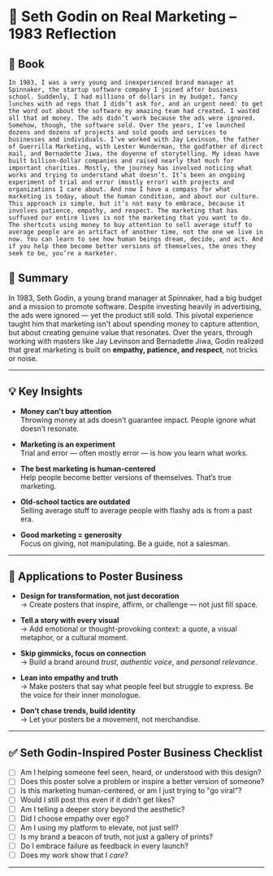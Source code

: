 # 🧠 Seth Godin on Real Marketing – 1983 Reflection

## 📔 Book
```book
In 1983, I was a very young and inexperienced brand manager at Spinnaker, the startup software company I joined after business school. Suddenly, I had millions of dollars in my budget, fancy lunches with ad reps that I didn’t ask for, and an urgent need: to get the word out about the software my amazing team had created. I wasted all that ad money. The ads didn’t work because the ads were ignored. Somehow, though, the software sold. Over the years, I’ve launched dozens and dozens of projects and sold goods and services to businesses and individuals. I’ve worked with Jay Levinson, the father of Guerrilla Marketing, with Lester Wunderman, the godfather of direct mail, and Bernadette Jiwa, the doyenne of storytelling. My ideas have built billion-dollar companies and raised nearly that much for important charities. Mostly, the journey has involved noticing what works and trying to understand what doesn’t. It’s been an ongoing experiment of trial and error (mostly error) with projects and organizations I care about. And now I have a compass for what marketing is today, about the human condition, and about our culture. This approach is simple, but it’s not easy to embrace, because it involves patience, empathy, and respect. The marketing that has suffused our entire lives is not the marketing that you want to do. The shortcuts using money to buy attention to sell average stuff to average people are an artifact of another time, not the one we live in now. You can learn to see how human beings dream, decide, and act. And if you help them become better versions of themselves, the ones they seek to be, you’re a marketer.
```
## 📌 Summary
In 1983, Seth Godin, a young brand manager at Spinnaker, had a big budget and a mission to promote software. Despite investing heavily in advertising, the ads were ignored — yet the product still sold. This pivotal experience taught him that marketing isn't about spending money to capture attention, but about creating genuine value that resonates. Over the years, through working with masters like Jay Levinson and Bernadette Jiwa, Godin realized that great marketing is built on **empathy, patience, and respect**, not tricks or noise.

---

## 💡 Key Insights
- **Money can’t buy attention**  
  Throwing money at ads doesn’t guarantee impact. People ignore what doesn’t resonate.

- **Marketing is an experiment**  
  Trial and error — often mostly error — is how you learn what works.

- **The best marketing is human-centered**  
  Help people become better versions of themselves. That’s true marketing.

- **Old-school tactics are outdated**  
  Selling average stuff to average people with flashy ads is from a past era.

- **Good marketing = generosity**  
  Focus on giving, not manipulating. Be a guide, not a salesman.

---

## 🎨 Applications to Poster Business
- **Design for transformation, not just decoration**  
  → Create posters that inspire, affirm, or challenge — not just fill space.

- **Tell a story with every visual**  
  → Add emotional or thought-provoking context: a quote, a visual metaphor, or a cultural moment.

- **Skip gimmicks, focus on connection**  
  → Build a brand around *trust*, *authentic voice*, and *personal relevance*.

- **Lean into empathy and truth**  
  → Make posters that say what people feel but struggle to express. Be the voice for their inner monologue.

- **Don’t chase trends, build identity**  
  → Let your posters be a movement, not merchandise.

---

## ✅ Seth Godin-Inspired Poster Business Checklist

- [ ] Am I helping someone feel seen, heard, or understood with this design?
- [ ] Does this poster solve a problem or inspire a better version of someone?
- [ ] Is this marketing human-centered, or am I just trying to "go viral"?
- [ ] Would I still post this even if it didn’t get likes?
- [ ] Am I telling a deeper story beyond the aesthetic?
- [ ] Did I choose empathy over ego?
- [ ] Am I using my platform to elevate, not just sell?
- [ ] Is my brand a beacon of truth, not just a gallery of prints?
- [ ] Do I embrace failure as feedback in every launch?
- [ ] Does my work show that I *care*?

---

